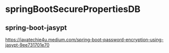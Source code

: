 # springBootSecurePropertiesDB

## spring-boot-jasypt

https://javatechie4u.medium.com/spring-boot-password-encryption-using-jasypt-9ee731701e70
